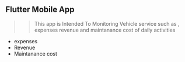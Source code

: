 ##  Flutter Mobile App
>> This app is Intended To Monitoring Vehicle service
>> such as , expenses revenue and maintanance cost of daily activities
-   expenses
-   Revenue
-   Maintanance cost
